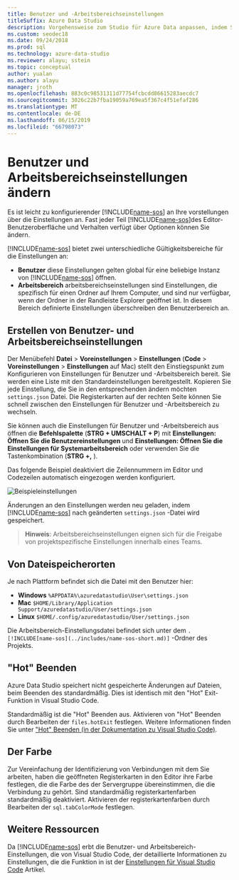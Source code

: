 ```yaml
---
title: Benutzer und -Arbeitsbereichseinstellungen
titleSuffix: Azure Data Studio
description: Vorgehensweise zum Studio für Azure Data anpassen, indem Sie Benutzer und Arbeitsbereichseinstellungen ändern.
ms.custom: seodec18
ms.date: 09/24/2018
ms.prod: sql
ms.technology: azure-data-studio
ms.reviewer: alayu; sstein
ms.topic: conceptual
author: yualan
ms.author: alayu
manager: jroth
ms.openlocfilehash: 883c0c98531311d77754fcbcdd86615283aecdc7
ms.sourcegitcommit: 3026c22b7fba19059a769ea5f367c4f51efaf286
ms.translationtype: MT
ms.contentlocale: de-DE
ms.lasthandoff: 06/15/2019
ms.locfileid: "66798073"
---
```

# <a name="modify-user-and-workspace-settings"></a>Benutzer und Arbeitsbereichseinstellungen ändern

Es ist leicht zu konfigurierender [!INCLUDE[name-sos](../includes/name-sos-short.md)] an Ihre vorstellungen über die Einstellungen an. Fast jeder Teil [!INCLUDE[name-sos](../includes/name-sos-short.md)]des Editor-Benutzeroberfläche und Verhalten verfügt über Optionen können Sie ändern.

[!INCLUDE[name-sos](../includes/name-sos-short.md)] bietet zwei unterschiedliche Gültigkeitsbereiche für die Einstellungen an:

* **Benutzer** diese Einstellungen gelten global für eine beliebige Instanz von [!INCLUDE[name-sos](../includes/name-sos-short.md)] öffnen.
* **Arbeitsbereich** arbeitsbereichseinstellungen sind Einstellungen, die spezifisch für einen Ordner auf Ihrem Computer, und sind nur verfügbar, wenn der Ordner in der Randleiste Explorer geöffnet ist. In diesem Bereich definierte Einstellungen überschreiben den Benutzerbereich an.

## <a name="creating-user-and-workspace-settings"></a>Erstellen von Benutzer- und Arbeitsbereichseinstellungen

Der Menübefehl **Datei** > **Voreinstellungen** > **Einstellungen** (**Code**  >  **Voreinstellungen** > **Einstellungen** auf Mac) stellt den Einstiegspunkt zum Konfigurieren von Einstellungen für Benutzer und -Arbeitsbereich bereit. Sie werden eine Liste mit den Standardeinstellungen bereitgestellt. Kopieren Sie jede Einstellung, die Sie in den entsprechenden ändern möchten `settings.json` Datei. Die Registerkarten auf der rechten Seite können Sie schnell zwischen den Einstellungen für Benutzer und -Arbeitsbereich zu wechseln.

Sie können auch die Einstellungen für Benutzer und -Arbeitsbereich aus öffnen die **Befehlspalette** (**STRG + UMSCHALT + P**) mit **Einstellungen: Öffnen Sie die Benutzereinstellungen** und **Einstellungen: Öffnen Sie die Einstellungen für Systemarbeitsbereich** oder verwenden Sie die Tastenkombination (**STRG +,** ).

Das folgende Beispiel deaktiviert die Zeilennummern im Editor und Codezeilen automatisch eingezogen werden konfiguriert.

![Beispieleinstellungen](media/settings/sample-settings.png)

Änderungen an den Einstellungen werden neu geladen, indem [!INCLUDE[name-sos](../includes/name-sos-short.md)] nach geänderten `settings.json` -Datei wird gespeichert.

>**Hinweis**: Arbeitsbereichseinstellungen eignen sich für die Freigabe von projektspezifische Einstellungen innerhalb eines Teams.

## <a name="settings-file-locations"></a>Von Dateispeicherorten

Je nach Plattform befindet sich die Datei mit den Benutzer hier:

* **Windows** `%APPDATA%\azuredatastudio\User\settings.json`
* **Mac** `$HOME/Library/Application Support/azuredatastudio/User/settings.json`
* **Linux** `$HOME/.config/azuredatastudio/User/settings.json`

Die Arbeitsbereich-Einstellungsdatei befindet sich unter dem `.[!INCLUDE[name-sos](../includes/name-sos-short.md)]` -Ordner des Projekts.

## <a name="hot-exit"></a>"Hot" Beenden

Azure Data Studio speichert nicht gespeicherte Änderungen auf Dateien, beim Beenden des standardmäßig. Dies ist identisch mit den "Hot" Exit-Funktion in Visual Studio Code.

Standardmäßig ist die "Hot" Beenden aus. Aktivieren von "Hot" Beenden durch Bearbeiten der `files.hotExit` festlegen. Weitere Informationen finden Sie unter ["Hot" Beenden (in der Dokumentation zu Visual Studio Code)](https://code.visualstudio.com/docs/editor/codebasics#_hot-exit).


## <a name="tab-color"></a>Der Farbe

Zur Vereinfachung der Identifizierung von Verbindungen mit dem Sie arbeiten, haben die geöffneten Registerkarten in den Editor ihre Farbe festlegen, die die Farbe des der Servergruppe übereinstimmen, die die Verbindung zu gehört. Sind standardmäßig registerkartenfarben standardmäßig deaktiviert. Aktivieren der registerkartenfarben durch Bearbeiten der `sql.tabColorMode` festlegen.

## <a name="additional-resources"></a>Weitere Ressourcen

Da [!INCLUDE[name-sos](../includes/name-sos-short.md)] erbt die Benutzer- und Arbeitsbereich-Einstellungen, die von Visual Studio Code, der detaillierte Informationen zu Einstellungen, die die Funktion in ist der [Einstellungen für Visual Studio Code](https://code.visualstudio.com/docs/getstarted/settings) Artikel.
